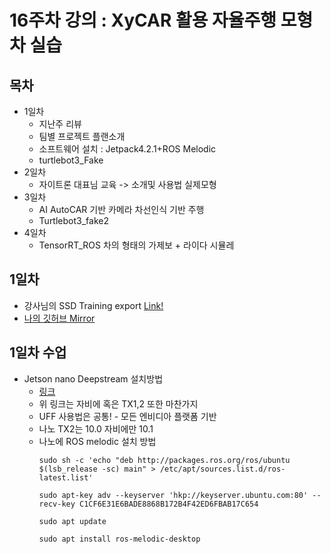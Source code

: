 # 16주차 강의 : XyCAR 활용 자율주행 모형차 실습 
 ## 목차
  - 1일차
    - 지난주 리뷰
    - 팀별 프로젝트 플랜소개
    - 소프트웨어 설치 : Jetpack4.2.1+ROS Melodic
    - turtlebot3_Fake
  - 2일차
    - 자이트론 대표님 교육 -> 소개및 사용법 실제모형
  - 3일차
    - AI AutoCAR 기반 카메라 차선인식 기반 주행
    - Turtlebot3_fake2
  - 4일차 
    - TensorRT_ROS 차의 형태의 가제보 + 라이다 시뮬레
 ## 1일차
  - 강사님의 SSD Training export [Link!](https://github.com/katebrighteyes/ssd_traing_export)
  - [나의 깃허브 Mirror](https://github.com/d-h-k/ssd_traing_export?organization=d-h-k&organization=d-h-k)
 ## 1일차 수업
  - Jetson nano Deepstream 설치방법
    - [링크](https://github.com/katebrighteyes/JetsonDeepStream/blob/master/ssdufftest/readme_for_nano_deepstream.txt)
    - 위 링크는 자비에 혹은 TX1,2 또한 마찬가지 
    - UFF 사용법은 공통! - 모든 엔비디아 플랫폼 기반 
    - 나노 TX2는 10.0 자비에만 10.1
    - 나노에 ROS melodic 설치 방법
        ```
        sudo sh -c 'echo "deb http://packages.ros.org/ros/ubuntu $(lsb_release -sc) main" > /etc/apt/sources.list.d/ros-latest.list'
        ```
        ```
        sudo apt-key adv --keyserver 'hkp://keyserver.ubuntu.com:80' --recv-key C1CF6E31E6BADE8868B172B4F42ED6FBAB17C654
        ```
        ```
        sudo apt update
        ```
        ```
        sudo apt install ros-melodic-desktop
        ```

